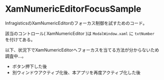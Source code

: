 # XamNumericEditorFocusSample

InfragisticsのXamNumericEditorのフォーカス制御を試すためのコード。

該当のコントロール( XamNumericEditor )は ```ModalWindow.xaml``` に ```txtNumber``` を付けてある。

以下、状況下でXamNumericEditorへフォーカスを当てる方法が分からないため調査中...。

- ボタン押下した後
- 別ウィンドウアクティブ化後、本アプリを再度アクティブ化した後
